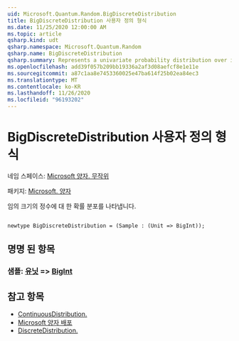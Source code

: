 ```yaml
---
uid: Microsoft.Quantum.Random.BigDiscreteDistribution
title: BigDiscreteDistribution 사용자 정의 형식
ms.date: 11/25/2020 12:00:00 AM
ms.topic: article
qsharp.kind: udt
qsharp.namespace: Microsoft.Quantum.Random
qsharp.name: BigDiscreteDistribution
qsharp.summary: Represents a univariate probability distribution over integers of arbitrary size.
ms.openlocfilehash: add39f057b209bb19336a2af3d08aefcf8e1e11e
ms.sourcegitcommit: a87c1aa8e7453360025e47ba614f25b02ea84ec3
ms.translationtype: MT
ms.contentlocale: ko-KR
ms.lasthandoff: 11/26/2020
ms.locfileid: "96193202"
---
```

# <a name="bigdiscretedistribution-user-defined-type"></a>BigDiscreteDistribution 사용자 정의 형식

네임 스페이스: [Microsoft 양자. 무작위](xref:Microsoft.Quantum.Random)

패키지: [Microsoft. 양자](https://nuget.org/packages/Microsoft.Quantum.QSharp.Core)


임의 크기의 정수에 대 한 확률 분포를 나타냅니다.

```qsharp

newtype BigDiscreteDistribution = (Sample : (Unit => BigInt));
```



## <a name="named-items"></a>명명 된 항목

### <a name="sample--unit--bigint"></a>샘플: [유닛](xref:microsoft.quantum.lang-ref.unit) => [BigInt](xref:microsoft.quantum.lang-ref.bigint) 



## <a name="see-also"></a>참고 항목

- [ContinuousDistribution.](xref:Microsoft.Quantum.Random.ContinuousDistribution)
- [Microsoft 양자 배포](xref:Microsoft.Quantum.Random.ComplexDistribution)
- [DiscreteDistribution.](xref:Microsoft.Quantum.Random.DiscreteDistribution)